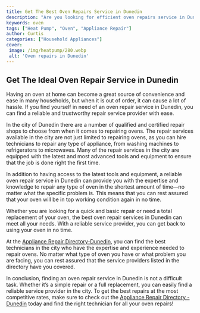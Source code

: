 ```yaml
---
title: Get The Best Oven Repairs Service in Dunedin
description: "Are you looking for efficient oven repairs service in Dunedin Read this blog post to discover the best oven repair service provider in Dunedin Get your oven in working condition soon with the best service provider"
keywords: oven
tags: ["Heat Pump", "Oven", "Appliance Repair"]
author: Curtis
categories: ["Household Appliances"]
cover: 
 image: /img/heatpump/280.webp
 alt: 'Oven repairs in Dunedin'
---
```

## Get The Ideal Oven Repair Service in Dunedin 
Having an oven at home can become a great source of convenience and ease in many households, but when it is out of order, it can cause a lot of hassle. If you find yourself in need of an oven repair service in Dunedin, you can find a reliable and trustworthy repair service provider with ease.

In the city of Dunedin there are a number of qualified and certified repair shops to choose from when it comes to repairing ovens. The repair services available in the city are not just limited to repairing ovens, as you can hire technicians to repair any type of appliance, from washing machines to refrigerators to microwaves. Many of the repair services in the city are equipped with the latest and most advanced tools and equipment to ensure that the job is done right the first time. 

In addition to having access to the latest tools and equipment, a reliable oven repair service in Dunedin can provide you with the expertise and knowledge to repair any type of oven in the shortest amount of time—no matter what the specific problem is. This means that you can rest assured that your oven will be in top working condition again in no time.

Whether you are looking for a quick and basic repair or need a total replacement of your oven, the best oven repair services in Dunedin can meet all your needs. With a reliable service provider, you can get back to using your oven in no time.

At the [Appliance Repair Directory-Dunedin](./pages/appliance-repair-technicians/new-zealand/dunedin), you can find the best technicians in the city who have the expertise and experience needed to repair ovens. No matter what type of oven you have or what problem you are facing, you can rest assured that the service providers listed in the directory have you covered.

In conclusion, finding an oven repair service in Dunedin is not a difficult task. Whether it’s a simple repair or a full replacement, you can easily find a reliable service provider in the city. To get the best repairs at the most competitive rates, make sure to check out the [Appliance Repair Directory - Dunedin](./pages/appliance-repair-technicians/new-zealand/dunedin) today and find the right technician for all your oven repairs!

